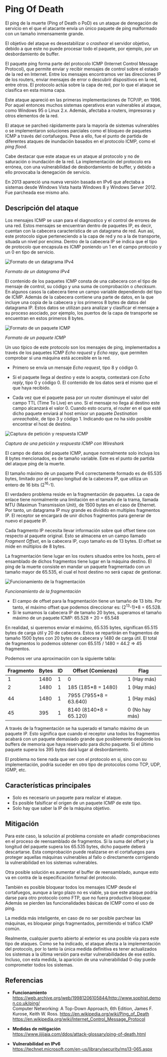 Ping Of Death
=============

El ping de la muerte (Ping of Death o PoD) es un ataque de denegación de servicio en el que el atacante envía un único paquete de ping malformado con un tamaño inmensamente grande.

El objetivo del ataque es desestabilizar o *crashear* el servidor objetivo, debido a que este no puede procesar todo el paquete, por ejemplo, por un desbordamiento de buffer.

El paquete ping forma parte del protocolo ICMP (Internet Control Message Protocol), que permite enviar y recibir mensajes de control sobre el estado de la red en Internet. Entre los mensajes encontramos ver las direcciones IP de los routers, enviar mensajes de error o descubrir dispositivos en la red, entre otros. El protocolo actúa sobre la capa de red, por lo que el ataque se clasifica en esta misma capa.

Este ataque apareció en las primeras implementaciones de TCP/IP, en 1996. Por aquel entonces muchos sistemas operativos eran vulnerables al ataque, como Windows 95 o Linux 2.x. Además, afectaba a routers, impresoras y otros elementos de la red.

El ataque se parcheó rápidamente para la mayoría de sistemas vulnerables o se implementaron soluciones parciales como el bloqueo de paquetes ICMP a través del cortafuegos. Pese a ello, fue el punto de partida de diferentes ataques de inundación basados en el protocolo ICMP, como el *ping flood*.

Cabe destacar que este ataque es un ataque al protocolo y no de saturación o inundación de la red. La implementación del protocolo era errónea, con una vulnerabilidad de desbordamiento de buffer, y debido a ello provocaba la denegación de servicio.

En 2013 apareció una nueva versión basada en IPv6 que afectaba a sistemas desde Windows Vista hasta Windows 8 y Windows Server 2012. Fue parcheada ese mismo año.

Descripción del ataque
----------------------

Los mensajes ICMP se usan para el diagnostico y el control de errores de una red. Estos mensajes se encuentran dentro de paquetes IP, es decir, cuentan con la cabecera característica de un datagrama de red. Aun así, este protocolo sigue perteneciendo a la capa de red y no a la de transporte, situada un nivel por encima. Dentro de la cabecera IP se indica que el tipo de protocolo que encapsula es ICMP poniendo un 1 en el campo protocolo y un 0 en tipo de servicio.

![Formato de un datagrama IPv4](../static/images/ipv4_format.png)

*Formato de un datagrama IPv4*

El contenido de los paquetes ICMP consta de una cabecera con el tipo de mensaje de control, su código y una suma de comprobación o *checksum*. En algunos casos la cabecera tiene un campo variable dependiendo del tipo de ICMP. Además de la cabecera contiene una parte de datos, en la que incluye una copia de la cabecera y los primeros 8 bytes de datos del datagrama IP. Estos datos se utilizan para analizar y clasificar el mensaje a su proceso asociado, por ejemplo, los puertos de la capa de transporte se encuentran en estos primeros 8 bytes.

![Formato de un paquete ICMP](../static/images/icmp_format.png)

*Formato de un paquete ICMP*

Un uso típico de este protocolo son los mensajes de ping, implementados a través de los paquetes ICMP *Echo request* y *Echo repy*, que permiten comprobar si una máquina está accesible en la red.

-	Primero se envía un mensaje *Echo request*, tipo 8 y código 0.

-	Si el paquete llega al destino y este lo acepta, contestará con *Echo reply*, tipo 0 y código 0. El contenido de los datos será el mismo que el que haya recibido.

-	Cada vez que el paquete pasa por un router disminuye el valor del campo TTL (Time To Live) en uno. Si el mensaje no llega al destino este campo alcanzará el valor 0. Cuando esto ocurra, el router en el que esté dicho paquete enviará al host emisor un paquete *Destination unreachable*, de tipo 3 y código 1. Indicando que no ha sido posible encontrar el host de destino.

![Captura de petición y respuesta ICMP](../static/images/ping.jpeg)

*Captura de una petición y respuesta ICMP con Wireshark*

El campo de datos del paquete ICMP, aunque normalmente solo incluya los 8 bytes mencionados, es de tamaño variable. Este es el punto de partida del ataque ping de la muerte.

El tamaño máximo de un paquete IPv4 correctamente formado es de 65.535 bytes, limitado por el campo longitud de la cabecera IP, que utiliza un entero de 16 bits (2<sup>16</sup>-1).

El verdadero problema reside en la fragmentación de paquetes. La capa de enlace tiene normalmente una limitación en el tamaño de la trama, llamada MTU (Maximun Transmission Unit), de 1500 bytes en el caso de Ethernet. Por tanto, un datagrama IP muy grande es dividido en multiples fragmentos IP. El receptor se encargará de unir dichos fragmentos para generar de nuevo el paquete IP.

Cada fragmento IP necesita llevar información sobre qué offset tiene con respecto al paquete original. Esto se almacena en un campo llamado *Fragment Offset*, en la cabecera IP, cuyo tamaño es de 13 bytes. El offset se mide en múltiplos de 8 bytes.

La fragmentación tiene lugar en los routers situados entre los hosts, pero el ensamblado de dichos fragmentos tiene lugar en la máquina destino. El ping de la muerte consiste en mandar un paquete fragmentado con un tamaño mayor de 65.535, el cual el host destino no será capaz de gestionar.

![Funcionamiento de la fragmentación](../static/images/fragmentation.png)

*Funcionamiento de la fragmentación*

-	El campo de offset para la fragmentación tiene un tamaño de 13 bits. Por tanto, el máximo offset que podemos direccionar es: (2<sup>13</sup>-1)\*8 = 65.528.
-	Si le sumamos la cabecera IP de tamaño 20 bytes, superamos el tamaño máximo de un paquete ICMP: 65.528 + 20 = 65.548

En realidad, si queremos enviar el máximo, 65.535 bytes, significan 65.515 bytes de carga útil y 20 de cabecera. Estos se repartirán en fragmentos de tamaño 1500 bytes con 20 bytes de cabecera y 1480 de carga útil. El total de fragmentos lo podemos obtener con 65.515 / 1480 = 44.2 => 45 fragmentos.

Podemos ver una aproximación con la siguiente tabla:

| Fragmento | Bytes | ID | Offset (Comienzo)      | Flag           |
|-----------|-------|----|------------------------|----------------|
| 1         | 1480  | 1  | 0                      | 1 (Hay más)    |
| 2         | 1480  | 1  | 185 (185*8 = 1480)     | 1 (Hay más)    |
| 44        | 1480  | 1  | 7955 (7955*8 = 63.640) | 1 (Hay más)    |
| 45        | 395   | 1  | 8140 (8140*8 = 65.120) | 0 (No hay más) |

A través de la fragmentación se ha superado el tamaño máximo de un paquete IP. Esto significa que cuando el receptor una todos los fragmentos acabará con un paquete demasiado grande que posiblemente desborde los buffers de memoria que haya reservado para dicho paquete. Si el último paquete supera los 395 bytes dará lugar al desbordamiento.

El problema no tiene nada que ver con el protocolo en si, sino con su implementación, podría suceder en otro tipo de protocolos como TCP, UDP, IGMP, etc.

Características principales
---------------------------

-	Solo es necesario un paquete para realizar el ataque.
-	Es posible falsificar el origen de un paquete ICMP de este tipo.
-	Solo hay que saber la IP de la máquina objetivo.

Mitigación
----------

Para este caso, la solución al problema consiste en añadir comprobaciones en el proceso de reensamblado de fragmentos. Si la suma del offset y la longitud del paquete supera los 65.535 bytes, dicho paquete deberá descartarse. Esta comprobación puede realizarse en el cortafuegos para proteger aquellas máquinas vulnerables al fallo o directamente corrigiendo la vulnerabilidad en los sistemas vulnerables.

Otra posible solución es aumentar el buffer de reensamblado, aunque esto va en contra de la especificación formal del protocolo.

También es posible bloquear todos los mensajes ICMP desde el cortafuegos, aunque a largo plazo no es viable, ya que este ataque podría darse para otro protocolo como FTP, que no fuera productivo bloquear. Además se pierden las funcionalidades básicas de ICMP como el uso de ping.

La medida más inteligente, en caso de no ser posible parchear las máquinas, es bloquear pings fragmentados, permitiendo el tráfico ICMP común.

Realmente, cualquier puerto abierto al exterior es una posible vía para este tipo de ataques. Como se ha indicado, el ataque afecta a la implementación del protocolo, por lo tanto la única medida definitiva es tener actualizados los sistemas a la última versión para evitar vulnerabilidades de ese estilo. Incluso, con esta medida, la aparición de una vulnerabilidad 0-day puede comprometer todos los sistemas.

Referencias
-----------

-	**Funcionamiento**  
	https://web.archive.org/web/19981206105844/http://www.sophist.demon.co.uk/ping/  
	Computer Networking: A Top-Down Approach, 6th Edition, James F. Kurose, Keith W. Ross. https://en.wikipedia.org/wiki/Ping_of_Death  
	https://en.wikipedia.org/wiki/Internet_Control_Message_Protocol

-	**Medidas de mitigación**  
	https://www.jijijaja.com/ddos/attack-glossary/ping-of-death.html

-	**Vulnerabilidad en IPv6**  
	https://technet.microsoft.com/en-us/library/security/ms13-065.aspx

